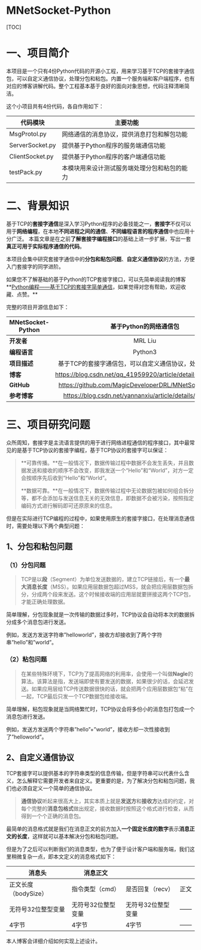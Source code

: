 # MNetSocket-Python

[TOC]

# 一、项目简介

本项目是一个只有4份Python代码的开源小工程，用来学习基于TCP的套接字通信包，可以自定义通信协议，处理分包和粘包。内置一个服务端和客户端程序，也有对应的博客讲解代码。整个工程基本基于良好的面向对象思想，代码注释清晰简洁。

这个小项目共有4份代码，各自作用如下：

| **代码模块**    | **主要功能**                                 |
| --------------- | -------------------------------------------- |
| MsgProtol.py    | 网络通信的消息协议，提供消息打包和解包功能   |
| ServerSocket.py | 提供基于Python程序的服务端通信功能           |
| ClientSocket.py | 提供基于Python程序的客户端通信功能           |
| testPack.py     | 本模块用来设计测试服务端处理分包和粘包的能力 |

# 二、背景知识

基于TCP的**套接字通信**是深入学习Python程序的必备技能之一，**套接字**不仅可以用于**网络编程**，在本地**不同进程之间的通信**、**不同编程语言的程序通信**中也应用十分广泛。
本篇文章是在之前**了解套接字编程接口**的基础上进一步扩展，写出一套**真正可用于实际程序通信的代码**。

本项目会集中研究套接字通信中的**分包和粘包问题**、**自定义通信协议**的方法，方便入门套接字的同学进阶。

如果您不了解基础的基于Python的TCP套接字接口，可以先简单阅读我的博客**[Python编程——基于TCP的套接字简单通信](https://blog.csdn.net/qq_41959920/article/details/115328992?spm=1001.2014.3001.5501)，如果觉得对您有帮助，欢迎收藏、点赞。**

完整的项目开源信息如下：

| **MNetSocket-Python** |                   基于Python的网络通信包                    |
| --------------------- | :---------------------------------------------------------: |
| **开发者**            |                           MRL Liu                           |
| **编程语言**          |                           Python3                           |
| **项目描述**          |  基于TCP的套接字通信包，可以自定义通信协议，处理分包和粘包  |
| **博客**              | https://blog.csdn.net/qq_41959920/article/details/115380403 |
| **GitHub**            |   https://github.com/MagicDeveloperDRL/MNetSocket-Python    |
| **参考博客**          |  https://blog.csdn.net/yannanxiu/article/details/52096465   |

# **三、项目研究问题**

众所周知，套接字是主流语言提供的用于进行网络进程通信的程序接口，其中最常见的是基于TCP协议的套接字编程，基于TCP协议的套接字可以保证：

> **可靠传播。**在一般情况下，数据传输过程中数据不会发生丢失，并且数据发送和接收的顺序不会改变，即我发送一个“Hello”和“World”，对方一定会按顺序先后收到“Hello”和“World”。
>
> **数据可靠。**在一般情况下，数据传输过程中无论数据包被如何组合拆分等，都不会添加与发送信息无关的无效信息，即数据不会被污染，按照指定编码方式进行解码即可还原原来的信息。

但是在实际进行TCP编程的过程中，如果使用原生的套接字接口，在处理消息通信时，需要处理以下两个典型问题：

## 1、分包和粘包问题

### （1）分包问题

> TCP是以**段**（Segment）为单位发送数据的，建立TCP链接后，有一个**最大消息长度**（MSS）。如果应用层数据包超过MSS，就会把应用层数据包拆分，分成两个段来发送。这个时候接收端的应用层就要拼接这两个TCP包，才能正确处理数据。

简单理解，分包现象就是一次传输的数据过多时，TCP协议会自动将本次的数据拆分成多个消息包进行发送。

例如，发送方发送字符串”helloworld”，接收方却接收到了两个字符串”hello”和”world”。

### （2）粘包问题

> 在某些特殊环境下，TCP为了提高网络的利用率，会使用一个叫做**Nagle**的算法。该算法是指，发送端即使有要发送的数据，如果很少的话，会延迟发送。如果应用层给TCP传送数据很快的话，就会把两个应用层数据包“粘”在一起，TCP最后只发一个TCP数据包给接收端。

简单理解，粘包现象就是当网络繁忙时，TCP协议会将多份小的消息包打包成一个消息包进行发送。

例如，发送方发送两个字符串”hello”+”world”，接收方却一次性接收到了”helloworld”。

## 2、自定义通信协议

TCP套接字可以提供基本的字符串类型的信息传输，但是字符串可以代表什么含义，怎么解释它需要开发者来自定义。更重要的是，为了解决分包和粘包问题，我们也必须自定义一个简单的通信协议。

> **通信协议**听起来很高大上，其实本质上就是**发送方**和**接收方**达成的约定，对每个完整的**消息包格式**做出规定，接收数据时按照这个格式进行检查，从而得到一个个正确的消息包。

最简单的消息格式就是我们在消息正文的前方加入**一个固定长度的数字**表示**消息正文的长度**，这样就可以基本解决分包和粘包问题。

但是为了之后可以判断我们的消息类型，也为了便于设计客户端和服务端，我们这里稍微复杂一点，即本文定义的消息格式如下：

| **消息头**           | **消息正文**       |                    |      |
| -------------------- | ------------------ | ------------------ | ---- |
| 正文长度（bodySize） | 指令类型（cmd）    | 是否回复（recv）   | 正文 |
| 无符号32位整型变量   | 无符号32位整型变量 | 无符号32位整型变量 | ——   |
| 4字节                | 4字节              | 4字节              | ——   |

本人博客会详细介绍如何实现上述设计。